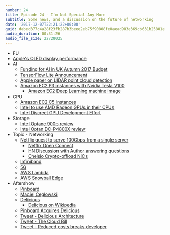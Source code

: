 ```yaml
---
number: 24
title: Episode 24 - I'm Not Special Any More
subtitle: Some news, and a discussion on the future of networking
date: '2017-12-07T22:21:22+00:00'
guid: dabed377c4a28f23fb287b3beee2eb75f90808fe0aead983e369cb631b25801e
audio_duration: 00:31:26
audio_file_size: 22728025
---
```


* FU
 * [Apple's OLED display performance](http://www.displaymate.com/iPhoneX_ShootOut_1a.htm)
* AI
  * [Funding for AI in UK Autumn 2017 Budget](https://techcrunch.com/2017/11/22/uk-budget-courts-tech-sector-with-663m-in-investments-in-ai-5g-networks-and-more/)
  * [TensorFlow Lite Announcement](https://developers.googleblog.com/2017/11/announcing-tensorflow-lite.html)
  * [Apple paper on LIDAR point cloud detection](https://arxiv.org/abs/1711.06396)
  * [Amazon EC2 P3 instances with Nvidia Tesla V100](https://aws.amazon.com/blogs/aws/new-amazon-ec2-instances-with-up-to-8-nvidia-tesla-v100-gpus-p3/)
    * [Amazon EC2 Deep Learning machine image](https://aws.amazon.com/blogs/ai/announcing-new-aws-deep-learning-ami-for-amazon-ec2-p3-instances/)
* CPU
  * [Amazon EC2 C5 instances](https://aws.amazon.com/blogs/aws/now-available-compute-intensive-c5-instances-for-amazon-ec2/)
  * [Intel to use AMD Radeon GPUs in their CPUs](https://newsroom.intel.com/editorials/new-intel-core-processor-combine-high-performance-cpu-discrete-graphics-sleek-thin-devices/)
  * [Intel Discreet GPU Development Effort](https://arstechnica.co.uk/gadgets/2017/11/intel-poaches-amds-top-gpu-architect-to-build-its-own-discrete-graphics-chips/)
* Storage
  * [Intel Optane 900p review](https://www.anandtech.com/show/11953/the-intel-optane-ssd-900p-review)
  * [Intel Optan DC-P4800X review](https://www.anandtech.com/show/11930/intel-optane-ssd-dc-p4800x-750gb-handson-review)
* Topic - Networking
  * [Netflix quest to serve 100Gbps from a single server](https://medium.com/netflix-techblog/serving-100-gbps-from-an-open-connect-appliance-cdb51dda3b99)
    * [Netflix Open Connect](https://openconnect.netflix.com/)
    * [HN Discussion with Author answering questions](https://news.ycombinator.com/item?id=15367421)
    * [Chelsio Crypto-offload NICs](https://www.chelsio.com/crypto-offload/)
  * [Infiniband](https://en.wikipedia.org/wiki/InfiniBand)
  * [5G](https://en.wikipedia.org/wiki/5G)
  * [AWS Lambda](https://aws.amazon.com/lambda/)
  * [AWS Snowball Edge](https://aws.amazon.com/snowball-edge/)
* Aftershow
  * [Pinboard](https://pinboard.in)
  * [Maciej Cegłowski](https://en.wikipedia.org/wiki/Maciej_Cegłowski)
  * [Delicious](https://del.icio.us)
    * [Delicious on Wikipedia](https://en.wikipedia.org/wiki/Delicious_%28website%29)
  * [Pinboard Acquires Delicious](https://blog.pinboard.in/2017/06/pinboard_acquires_delicious/)
  * [Tweet - Delicious Architecture](https://twitter.com/Pinboard/status/875043479033749504)
  * [Tweet - The Cloud Bill](https://twitter.com/Pinboard/status/875044344188649472)
  * [Tweet - Reduced costs breaks developer](https://twitter.com/Pinboard/status/875044535470088192)
